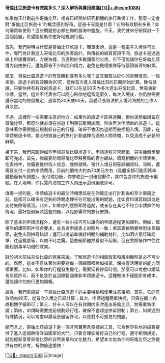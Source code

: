 **哥倫比亞旅遊卡有效期多久？深入解析與實用建議[[TG💪+ @esim1088](https://t.me/s/esim1088)]**

如果你正計劃前往哥倫比亞，或者已經開始研究相關的旅行準備工作，那麼一定會對“哥倫比亞旅遊卡”的概念感到好奇。這張卡究竟是什麼？它的有效期有多長？如何購買和使用？這些問題想必都在你的腦海中盤旋。今天，我們就來仔細探討一下這個話題，希望能幫助你更好地規劃行程。

首先，我們得明白什麼是哥倫比亞旅遊卡。簡單來說，這是一種電子入境許可文件，專門為計劃進入哥倫比亞的旅客設計。與傳統的紙質簽證不同，旅遊卡是通過線上申請獲得的，方便快捷，且適用於多數國家的公民。它不僅能讓你在哥倫比亞境內自由旅行，還能節省不少時間和精力，避免在機場排隊等待簽證辦理的麻煩。

那麼，哥倫比亞旅遊卡的有效期到底有多久呢？這其實取決於你的具體情況。一般來說，旅遊卡的有效期為90天，從你首次進入哥倫比亞的日期開始計算。換句話說，只要你持有有效的旅遊卡，就可以在這90天內多次進出哥倫比亞，無需重新申請。當然，這並不代表你可以隨心所欲地逗留這麼久，每次入境後，你仍然需要遵守當地的停留規定，通常為30天或60天，具體時長取決於入境時海關的工作人員決定。

不過，這裡有一個需要注意的地方：如果你的旅遊卡即將過期，但你還想繼續留在哥倫比亞，那麼你就必須在旅遊卡到期前離開該國，然後再次申請新的旅遊卡。這意味著你需要提前規劃好自己的行程，確保不會因為過期而被拒絕入境。因此，在申請旅遊卡時，務必根據自己的旅行計劃選擇合適的入關時間，以免造成不必要的麻煩。

接下來，我們來聊聊如何申請哥倫比亞旅遊卡。申請過程非常簡單，只需幾個步驟即可完成。首先，你需要訪問哥倫比亞移民局的官方網站，填寫相關的申請表格。在表格中，你需要提供個人信息、護照號碼、預計入境日期等詳細資料。同時，還需要支付一定的申請費用，目前的價格大約為70美元左右（具體金額可能因匯率變動而有所調整）。支付成功後，你會收到一封確認郵件，其中包含你的旅遊卡編號。在入境時，你只需向海關工作人員出示這份編號即可。

值得一提的是，申請旅遊卡的最佳時機應該是在你確定出行計劃後的至少兩周之前。這樣可以確保有足夠的時間處理任何可能出現的問題，比如資料填寫錯誤或是支付失敗等情況。此外，如果你的護照即將過期，或者存在其他不符合申請條件的情況，最好提前解決這些問題，以免影響你的旅行安排。

除了基本的申請流程外，還有一些小技巧可以讓你的申請過程更加順利。例如，確保你的護照照片符合要求，並且與申請表上的照片一致；填寫表格時要特別注意細節，避免出現拼寫錯誤；還可以提前準備好相關的輔助材料，比如酒店預訂確認單、往返機票等，以備不時之需。這些細節雖然看似不起眼，但在實際操作中往往能起到事半功倍的效果。

對於初次前往哥倫比亞的旅客來說，了解旅遊卡的相關政策和規則顯然是必不可少的。然而，這並不意味著你需要對每一個細節都瞭如指掌。保持靈活應變的能力同樣重要。比如，如果你的行程發生變化，需要延長停留時間，那麼可以考慮申請延長居留許可，而不是急於返回原籍國重新申請旅遊卡。這種做法不僅能節省成本，還能讓你的旅行更加順暢。

最後，我們來總結一下哥倫比亞旅遊卡的主要特點和使用注意事項。首先，它的有效期為90天，從首次入境之日起計算；其次，申請過程簡單快捷，只需在網上完成相關手續即可；第三，持卡人可以在有效期内多次進出哥倫比亞，無需重新申請；第四，申請時需要提前規劃好行程，確保不會超過停留限制；第五，如果遇到特殊情況，可以考慮申請延長居留許可，以應對不可預見的問題。

總而言之，哥倫比亞旅遊卡是一個非常實用且便捷的工具，它為世界各地的旅客提供了進入這個熱情洋溢國家的大門。只要合理安排好自己的行程，遵守相關規定，就能輕鬆享受哥倫比亞的自然美景和文化魅力。希望本文能為你的哥倫比亞之旅提供有益的參考，祝你旅途愉快！

[[TG💪+ @esim1088](https://t.me/s/esim1088) ![Image](https://i.postimg.cc/4NQfJmqS/Snipaste-2025-05-13-00-14-12.png)]